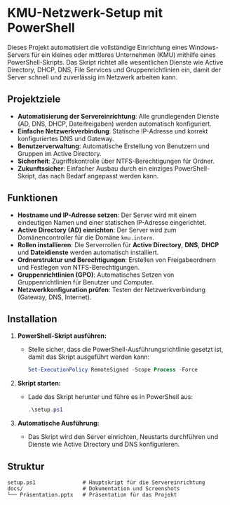 # KMU-Netzwerk-Setup mit PowerShell

Dieses Projekt automatisiert die vollständige Einrichtung eines Windows-Servers für ein kleines oder mittleres Unternehmen (KMU) mithilfe eines PowerShell-Skripts. Das Skript richtet alle wesentlichen Dienste wie Active Directory, DHCP, DNS, File Services und Gruppenrichtlinien ein, damit der Server schnell und zuverlässig im Netzwerk arbeiten kann.

## Projektziele

- **Automatisierung der Servereinrichtung**: Alle grundlegenden Dienste (AD, DNS, DHCP, Dateifreigaben) werden automatisch konfiguriert.
- **Einfache Netzwerkverbindung**: Statische IP-Adresse und korrekt konfiguriertes DNS und Gateway.
- **Benutzerverwaltung**: Automatische Erstellung von Benutzern und Gruppen im Active Directory.
- **Sicherheit**: Zugriffskontrolle über NTFS-Berechtigungen für Ordner.
- **Zukunftssicher**: Einfacher Ausbau durch ein einziges PowerShell-Skript, das nach Bedarf angepasst werden kann.

## Funktionen

- **Hostname und IP-Adresse setzen**: Der Server wird mit einem eindeutigen Namen und einer statischen IP-Adresse eingerichtet.
- **Active Directory (AD) einrichten**: Der Server wird zum Domänencontroller für die Domäne `kmu.intern`.
- **Rollen installieren**: Die Serverrollen für **Active Directory**, **DNS**, **DHCP** und **Dateidienste** werden automatisch installiert.
- **Ordnerstruktur und Berechtigungen**: Erstellen von Freigabeordnern und Festlegen von NTFS-Berechtigungen.
- **Gruppenrichtlinien (GPO)**: Automatisches Setzen von Gruppenrichtlinien für Benutzer und Computer.
- **Netzwerkkonfiguration prüfen**: Testen der Netzwerkverbindung (Gateway, DNS, Internet).

## Installation

1. **PowerShell-Skript ausführen:**
   - Stelle sicher, dass die PowerShell-Ausführungsrichtlinie gesetzt ist, damit das Skript ausgeführt werden kann:
     ```powershell
     Set-ExecutionPolicy RemoteSigned -Scope Process -Force
     ```

2. **Skript starten:**
   - Lade das Skript herunter und führe es in PowerShell aus:
     ```powershell
     .\setup.ps1
     ```

3. **Automatische Ausführung:**
   - Das Skript wird den Server einrichten, Neustarts durchführen und Dienste wie Active Directory und DNS konfigurieren.

## Struktur

```text
setup.ps1               # Hauptskript für die Servereinrichtung
docs/                   # Dokumentation und Screenshots
└── Präsentation.pptx   # Präsentation für das Projekt
